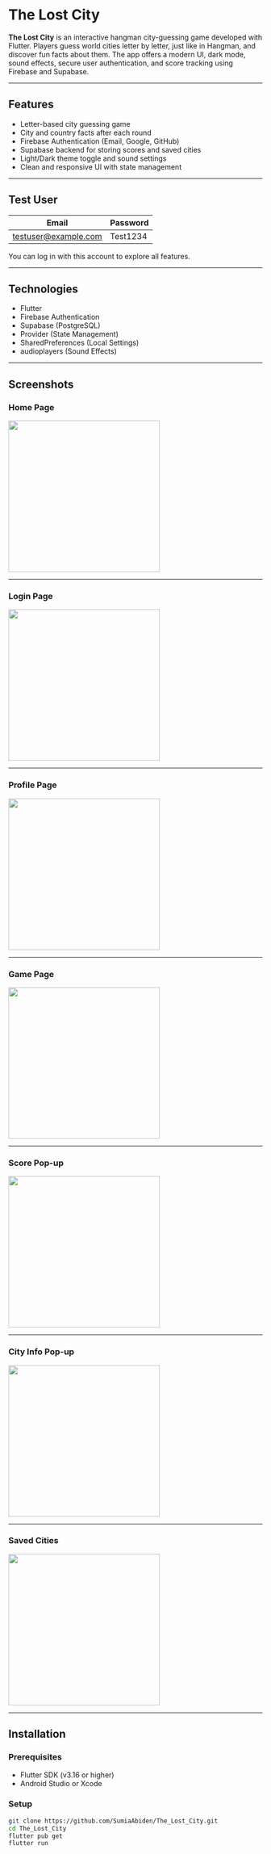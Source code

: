 # The Lost City

**The Lost City** is an interactive hangman city-guessing game developed with Flutter. Players guess world cities letter by letter, just like in Hangman, and discover fun facts about them. The app offers a modern UI, dark mode, sound effects, secure user authentication, and score tracking using Firebase and Supabase.

---

## Features

- Letter-based city guessing game
- City and country facts after each round
- Firebase Authentication (Email, Google, GitHub)
- Supabase backend for storing scores and saved cities
- Light/Dark theme toggle and sound settings
- Clean and responsive UI with state management

---

## Test User

| Email                 | Password  |
|-----------------------|-----------|
| testuser@example.com  | Test1234  |

You can log in with this account to explore all features.

---

## Technologies

- Flutter
- Firebase Authentication
- Supabase (PostgreSQL)
- Provider (State Management)
- SharedPreferences (Local Settings)
- audioplayers (Sound Effects)

---

## Screenshots

### Home Page
<img src="assets/screenshots/Home.png" width="300"/>

---

### Login Page
<img src="assets/screenshots/Login.png" width="300"/>

---

### Profile Page
<img src="assets/screenshots/Profile.png" width="300"/>

---

### Game Page
<img src="assets/screenshots/Game1.png" width="300"/>

---

### Score Pop-up
<img src="assets/screenshots/Score.png" width="300"/>

---

### City Info Pop-up
<img src="assets/screenshots/desc.png" width="300"/>

---

### Saved Cities
<img src="assets/screenshots/Saved.png" width="300"/>

---

## Installation

### Prerequisites

- Flutter SDK (v3.16 or higher)
- Android Studio or Xcode

### Setup

```bash
git clone https://github.com/SumiaAbiden/The_Lost_City.git
cd The_Lost_City
flutter pub get
flutter run
